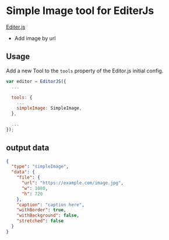 # Simple Image tool for EditerJs

[Editer.js](https://editorjs.io/)

- Add image by url

## Usage

Add a new Tool to the `tools` property of the Editor.js initial config.

```javascript
var editor = EditorJS({
  ...

  tools: {
    ...
    simpleImage: SimpleImage,
  },

  ...
});
```

## output data

```json
{
  "type": "simpleImage",
  "data": {
    "file": {
      "url": "https://example.com/image.jpg",
      "w": 1080,
      "h": 720
    },
    "caption": "caption here",
    "withBorder": true,
    "withBackground": false,
    "stretched": false
  }
}
```
